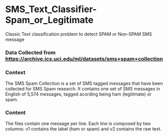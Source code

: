 # SMS_Text_Classifier-Spam_or_Legitimate
Classic Text classification problem to detect SPAM or Non-SPAM SMS message

### Data Collected from https://archive.ics.uci.edu/ml/datasets/sms+spam+collection

### Context
The SMS Spam Collection is a set of SMS tagged messages that have been collected for SMS Spam research. It contains one set of SMS messages in English of 5,574 messages, tagged acording being ham (legitimate) or spam.

### Content
The files contain one message per line. Each line is composed by two columns: v1 contains the label (ham or spam) and v2 contains the raw text.

